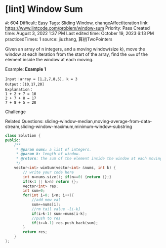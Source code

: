 # [lint] Window Sum

#: 604
Difficult: Easy
Tags: Sliding Window, changeAffectIteration
link: https://www.lintcode.com/problem/window-sum
Priority: Pass
Created time: August 3, 2022 1:37 PM
Last edited time: October 19, 2023 6:13 PM
practicedTimes: 1
source: jiuzhang, 算初TwoPointers

Given an array of n integers, and a moving window(size k), move the window at each iteration from the start of the array, find the `sum` of the element inside the window at each moving.

Example:
**Example 1**

```
Input：array = [1,2,7,8,5], k = 3
Output：[10,17,20]
Explanation：
1 + 2 + 7 = 10
2 + 7 + 8 = 17
7 + 8 + 5 = 20

```

Challenge

Related Questions:
sliding-window-median,moving-average-from-data-stream,sliding-window-maximum,minimum-window-substring

```cpp
class Solution {
public:
    /**
     * @param nums: a list of integers.
     * @param k: length of window.
     * @return: the sum of the element inside the window at each moving.
     */
    vector<int> winSum(vector<int> &nums, int k) {
        // write your code here
        int n=nums.size(); if(n==0) {return {};}
        if(k<1 || k>n) return {};
        vector<int> res;
        int sum=0;
        for(int i=0; i<n; i++){
            //add new val
            sum+=nums[i];
            //rm tail value -[i-k]
            if(i>k-1) sum-=nums[i-k];
            //push to res
            if(i>=k-1) res.push_back(sum);
        }
        return res;
    }
};
```